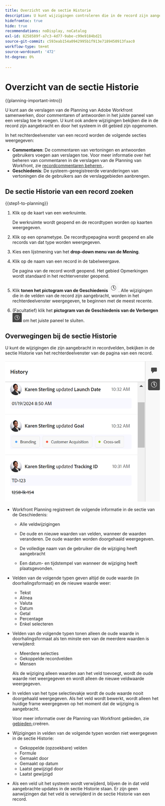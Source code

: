 ```yaml
---
title: Overzicht van de sectie Historie
description: U kunt wijzigingen controleren die in de record zijn aangebracht en door het systeem zijn opgenomen in het rechterdeelvenster van een record in Adobe Workfront Planning.
hidefromtoc: true
hide: true
recommendations: noDisplay, noCatalog
exl-id: 8258589f-a7c3-4d77-9abe-c99e9184bd21
source-git-commit: c593eab154a0942995b1f913e7189450913faac0
workflow-type: tm+mt
source-wordcount: '472'
ht-degree: 0%

---
```


# Overzicht van de sectie Historie

{{planning-important-intro}}

<!--update the metadata with real information when making this available in TOC and in the left nav-->

<!--update the system updates articles when we release to open beta - check the long commenting stream article list and see articles that document where in the system we have system updates; "Workfront Planning records" should be there-->

<!--<span class="preview">The highlighted information on this page refers to functionality not yet generally available. It is available only in the Preview environment for all customers. </span>

<span class="preview">For information about the current release schedule, see [First Quarter 2024 release overview](/help/quicksilver/product-announcements/product-releases/24-q1-release-activity/24-q1-release-overview.md).</span> -->

U kunt aan de verslagen van de Planning van Adobe Workfront samenwerken, door commentaren of antwoorden in het juiste paneel van een verslag toe te voegen. U kunt ook andere wijzigingen bekijken die in de record zijn aangebracht en door het systeem in dit gebied zijn opgenomen.

In het rechterdeelvenster van een record worden de volgende secties weergegeven:

* **Commentaren**: De commentaren van vertoningen en antwoorden gebruikers voegen aan verslagen toe. Voor meer informatie over het beheren van commentaren in de verslagen van de Planning van Workfront, zie [ recordcommentaren beheren ](/help/quicksilver/planning/records/manage-record-comments.md).
* **Geschiedenis**: De systeem-geregistreerde veranderingen van vertoningen die de gebruikers aan de verslaggebieden aanbrengen.

## De sectie Historie van een record zoeken

{{step1-to-planning}}

1. Klik op de kaart van een werkruimte.

   De werkruimte wordt geopend en de recordtypen worden op kaarten weergegeven.

1. Klik op een opnametype.
De recordtypepagina wordt geopend en alle records van dat type worden weergegeven.

1. Kies een lijstmening van het **drop-down menu van de Mening**.
1. Klik op de naam van een record in de tabelweergave.

   De pagina van de record wordt geopend. Het gebied Opmerkingen wordt standaard in het rechtervenster geopend.
1. Klik **tonen het pictogram van de Geschiedenis** ![](assets/show-history-icon.png). Alle wijzigingen die in de velden van de record zijn aangebracht, worden in het rechterdeelvenster weergegeven, te beginnen met de meest recente.
1. (Facultatief) klik het **pictogram van de Geschiedenis van de Verbergen** ![](assets/hide-history-icon.png) om het juiste paneel te sluiten.

## Overwegingen bij de sectie Historie

U kunt de wijzigingen die zijn aangebracht in recordvelden, bekijken in de sectie Historie van het rechterdeelvenster van de pagina van een record.

![](assets/history-area-in-comments.png)

* Workfront Planning registreert de volgende informatie in de sectie van de Geschiedenis:

   * Alle veldwijzigingen

   * De oude en nieuwe waarden van velden, wanneer de waarden veranderen. De oude waarden worden doorgehaald weergegeven.

   * De volledige naam van de gebruiker die de wijziging heeft aangebracht

   * Een datum- en tijdstempel van wanneer de wijziging heeft plaatsgevonden.

* Velden van de volgende typen geven altijd de oude waarde (in doorhalingsformaat) en de nieuwe waarde weer:

   * Tekst
   * Alinea
   * Valuta
   * Datum
   * Getal
   * Percentage
   * Enkel selecteren

* Velden van de volgende typen tonen alleen de oude waarde in doorhalingsformaat als ten minste een van de meerdere waarden is verwijderd:

   * Meerdere selecties
   * Gekoppelde recordvelden
   * Mensen

  Als de wijziging alleen waarden aan het veld toevoegt, wordt de oude waarde niet weergegeven en wordt alleen de nieuwe veldwaarde weergegeven.

* In velden van het type selectievakje wordt de oude waarde nooit doorgehaald weergegeven. Als het veld wordt bewerkt, wordt alleen het huidige frame weergegeven op het moment dat de wijziging is aangebracht.

  Voor meer informatie over de Planning van Workfront gebieden, zie [ gebieden ](/help/quicksilver/planning/fields/create-fields.md) creëren.

* Wijzigingen in velden van de volgende typen worden niet weergegeven in de sectie Historie:

   * Gekoppelde (opzoekbare) velden
   * Formule
   * Gemaakt door
   * Gemaakt op datum
   * Laatst gewijzigd door
   * Laatst gewijzigd

* Als een veld uit het systeem wordt verwijderd, blijven de in dat veld aangebrachte updates in de sectie Historie staan. Er zijn geen aanwijzingen dat het veld is verwijderd in de sectie Historie van een record.
